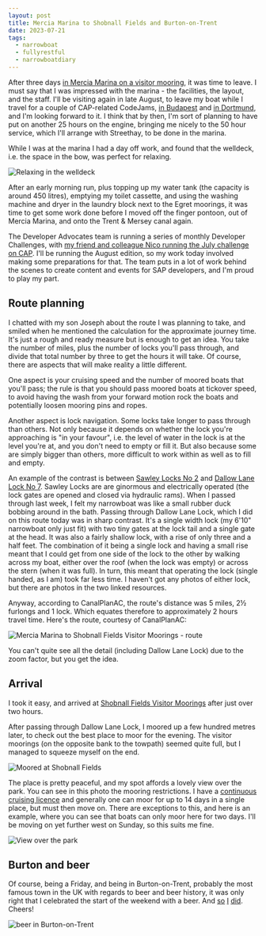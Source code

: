 ```yaml
---
layout: post
title: Mercia Marina to Shobnall Fields and Burton-on-Trent
date: 2023-07-21
tags:
  - narrowboat
  - fullyrestful
  - narrowboatdiary
---
```

After three days [in Mercia Marina on a visitor mooring](/blog/posts/2023/07/18/oil-change-and-a-visit-to-mercia-marina/), it was time to leave. I must say that I was impressed with the marina - the facilities, the layout, and the staff. I'll be visiting again in late August, to leave my boat while I travel for a couple of CAP-related CodeJams, [in Budapest](/talks/#codejam-cap-hana-cloud-full-stack-apps-budapest) and [in Dortmund](/talks/#service-integration-with-cap-dortmund-de), and I'm looking forward to it. I think that by then, I'm sort of planning to have put on another 25 hours on the engine, bringing me nicely to the 50 hour service, which I'll arrange with Streethay, to be done in the marina.

While I was at the marina I had a day off work, and found that the welldeck, i.e. the space in the bow, was perfect for relaxing.

![Relaxing in the welldeck](/images/2023/07/relaxing-in-the-welldeck.jpg)

After an early morning run, plus topping up my water tank (the capacity is around 450 litres), emptying my toilet cassette, and using the washing machine and dryer in the laundry block next to the Egret moorings, it was time to get some work done before I moved off the finger pontoon, out of Mercia Marina, and onto the Trent & Mersey canal again.

The Developer Advocates team is running a series of monthly Developer Challenges, with [my friend and colleague Nico running the July challenge on CAP](https://blogs.sap.com/2023/07/05/sap-developer-challenge-sap-cloud-application-programming-model/). I'll be running the August edition, so my work today involved making some preparations for that. The team puts in a lot of work behind the scenes to create content and events for SAP developers, and I'm proud to play my part.

## Route planning

I chatted with my son Joseph about the route I was planning to take, and smiled when he mentioned the calculation for the approximate journey time. It's just a rough and ready measure but is enough to get an idea. You take the number of miles, plus the number of locks you'll pass through, and divide that total number by three to get the hours it will take. Of course, there are aspects that will make reality a little different.

One aspect is your cruising speed and the number of moored boats that you'll pass; the rule is that you should pass moored boats at tickover speed, to avoid having the wash from your forward motion rock the boats and potentially loosen mooring pins and ropes.

Another aspect is lock navigation. Some locks take longer to pass through than others. Not only because it depends on whether the lock you're approaching is "in your favour", i.e. the level of water in the lock is at the level you're at, and you don't need to empty or fill it. But also because some are simply bigger than others, more difficult to work within as well as to fill and empty.

An example of the contrast is between [Sawley Locks No 2](https://canalplan.uk/place/9g2k) and [Dallow Lane Lock No 7](https://canalplan.uk/place/hcik). Sawley Locks are are ginormous and electrically operated (the lock gates are opened and closed via hydraulic rams). When I passed through last week, I felt my narrowboat was like a small rubber duck bobbing around in the bath. Passing through Dallow Lane Lock, which I did on this route today was in sharp contrast. It's a single width lock (my 6'10" narrowboat only just fit) with two tiny gates at the lock tail and a single gate at the head. It was also a fairly shallow lock, with a rise of only three and a half feet. The combination of it being a single lock and having a small rise meant that I could get from one side of the lock to the other by walking across my boat, either over the roof (when the lock was empty) or across the stern (when it was full). In turn, this meant that operating the lock (single handed, as I am) took far less time. I haven't got any photos of either lock, but there are photos in the two linked resources.

Anyway, according to CanalPlanAC, the route's distance was 5 miles, 2½ furlongs and 1 lock. Which equates therefore to approximately 2 hours travel time. Here's the route, courtesy of CanalPlanAC:

![Mercia Marina to Shobnall Fields Visitor Moorings - route](/images/2023/07/mercia-marina-to-shobnall-visitor-moorings.png)

You can't quite see all the detail (including Dallow Lane Lock) due to the zoom factor, but you get the idea.

## Arrival

I took it easy, and arrived at [Shobnall Fields Visitor Moorings](https://canalplan.uk/place/746m) after just over two hours. 

After passing through Dallow Lane Lock, I moored up a few hundred metres later, to check out the best place to moor for the evening. The visitor moorings (on the opposite bank to the towpath) seemed quite full, but I managed to squeeze myself on the end. 

![Moored at Shobnall Fields](/images/2023/07/moored-at-shobnall-fields.jpg)

The place is pretty peaceful, and my spot affords a lovely view over the park. You can see in this photo the mooring restrictions. I have a [continuous cruising licence](https://canalrivertrust.org.uk/enjoy-the-waterways/boating/licence-your-boat/continuous-cruising) and generally one can moor for up to 14 days in a single place, but must then move on. There are exceptions to this, and here is an example, where you can see that boats can only moor here for two days. I'll be moving on yet further west on Sunday, so this suits me fine.

![View over the park](/images/2023/07/view-over-the-park.jpg)

## Burton and beer

Of course, being a Friday, and being in Burton-on-Trent, probably the most famous town in the UK with regards to beer and beer history, it was only right that I celebrated the start of the weekend with a beer. And [so](https://untappd.com/user/qmacro/checkin/1296156940) [I](https://untappd.com/user/qmacro/checkin/1296164172) [did](https://untappd.com/user/qmacro/checkin/1296177918). Cheers!

![beer in Burton-on-Trent](/images/2023/07/beer-in-burton.jpg)
